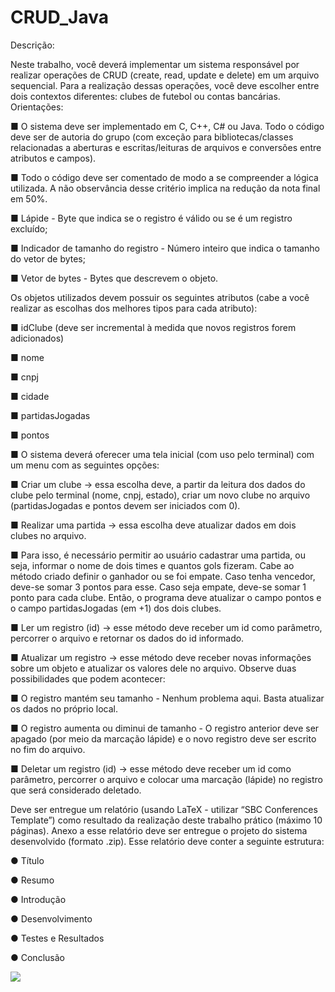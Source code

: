 # CRUD_Java

Descrição:

Neste trabalho, você deverá implementar um sistema responsável por realizar operações de
CRUD (create, read, update e delete) em um arquivo sequencial. Para a realização dessas
operações, você deve escolher entre dois contextos diferentes: clubes de futebol ou contas
bancárias.
Orientações:

■ O sistema deve ser implementado em C, C++, C# ou Java. Todo o código deve ser de autoria
do grupo (com exceção para bibliotecas/classes relacionadas a aberturas e escritas/leituras
de arquivos e conversões entre atributos e campos).

■ Todo o código deve ser comentado de modo a se compreender a lógica utilizada. A não
observância desse critério implica na redução da nota final em 50%.

■ Lápide - Byte que indica se o registro é válido ou se é um registro excluído;

■ Indicador de tamanho do registro - Número inteiro que indica o tamanho do vetor
de bytes;

■ Vetor de bytes - Bytes que descrevem o objeto.

 Os objetos utilizados devem possuir os seguintes atributos (cabe a você realizar as escolhas
dos melhores tipos para cada atributo):


■ idClube (deve ser incremental à medida que novos registros forem adicionados)

■ nome

■ cnpj

■ cidade

■ partidasJogadas

■ pontos

■ O sistema deverá oferecer uma tela inicial (com uso pelo terminal) com um menu com as
seguintes opções:

■ Criar um clube -> essa escolha deve, a partir da leitura dos dados do clube pelo
terminal (nome, cnpj, estado), criar um novo clube no arquivo (partidasJogadas
e pontos devem ser iniciados com 0).

■ Realizar uma partida -> essa escolha deve atualizar dados em dois clubes no
arquivo.

■ Para isso, é necessário permitir ao usuário cadastrar uma partida, ou
seja, informar o nome de dois times e quantos gols fizeram. Cabe ao
método criado definir o ganhador ou se foi empate. Caso tenha vencedor,
deve-se somar 3 pontos para esse. Caso seja empate, deve-se somar 1
ponto para cada clube. Então, o programa deve atualizar o campo pontos
e o campo partidasJogadas (em +1) dos dois clubes.

■ Ler um registro (id) -> esse método deve receber um id como parâmetro,
percorrer o arquivo e retornar os dados do id informado.

■ Atualizar um registro -> esse método deve receber novas informações sobre um
objeto e atualizar os valores dele no arquivo. Observe duas possibilidades que
podem acontecer:

■ O registro mantém seu tamanho - Nenhum problema aqui. Basta atualizar
os dados no próprio local.

■ O registro aumenta ou diminui de tamanho - O registro anterior deve ser
apagado (por meio da marcação lápide) e o novo registro deve ser escrito
no fim do arquivo.

■ Deletar um registro (id) -> esse método deve receber um id como parâmetro,
percorrer o arquivo e colocar uma marcação (lápide) no registro que será
considerado deletado.

Deve ser entregue um relatório (usando LaTeX - utilizar “SBC Conferences Template”) como
resultado da realização deste trabalho prático (máximo 10 páginas). Anexo a esse relatório deve ser
entregue o projeto do sistema desenvolvido (formato .zip). Esse relatório deve conter a seguinte
estrutura:

● Título

● Resumo

● Introdução

● Desenvolvimento

● Testes e Resultados

● Conclusão 

<img src="https://img.icons8.com/color/48/000000/java-coffee-cup-logo--v1.png"/>


